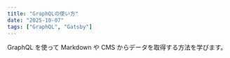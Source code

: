 ```yaml
---
title: "GraphQLの使い方"
date: "2025-10-07"
tags: ["GraphQL", "Gatsby"]
---
```


GraphQL を使って Markdown や CMS からデータを取得する方法を学びます。
